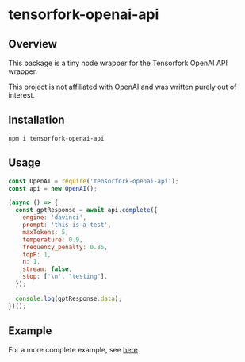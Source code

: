 # tensorfork-openai-api

## Overview
This package is a tiny node wrapper for the Tensorfork OpenAI API wrapper.

This project is not affiliated with OpenAI and was written purely out of interest.

## Installation

`npm i tensorfork-openai-api`

## Usage

```js
const OpenAI = require('tensorfork-openai-api');
const api = new OpenAI();

(async () => {
  const gptResponse = await api.complete({
    engine: 'davinci',
    prompt: 'this is a test',
    maxTokens: 5,
    temperature: 0.9,
    frequency_penalty: 0.85,
    topP: 1,
    n: 1,
    stream: false,
    stop: ['\n', "testing"],
  });
  
  console.log(gptResponse.data);
})();
```

## Example

For a more complete example, see [here](https://github.com/shawwn/my-writer/blob/master/index.js).


